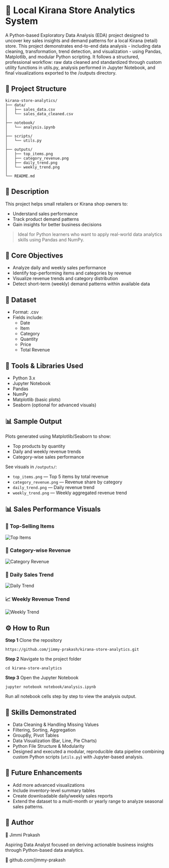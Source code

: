 # 🛒 Local Kirana Store Analytics System

A Python-based Exploratory Data Analysis (EDA) project designed to uncover key sales insights and demand patterns for a local Kirana (retail) store.
This project demonstrates end-to-end data analysis - including data cleaning, transformation, trend detection, and visualization - using Pandas, Matplotlib, and modular Python scripting.
It follows a structured, professional workflow: raw data cleaned and standardized through custom utility functions in utils.py, analysis performed in Jupyter Notebook, and final visualizations exported to the /outputs directory.

## 📁 Project Structure 

```
kirana-store-analytics/
├── data/
│   ├── sales_data.csv              
│   └── sales_data_cleaned.csv      
│
├── notebook/
│   └── analysis.ipynb              
│
├── scripts/
│   └── utils.py                    
│
├── outputs/
│   ├── top_items.png               
│   ├── category_revenue.png        
│   ├── daily_trend.png             
│   └── weekly_trend.png            
│
└── README.md                      
```

## 📝 Description
This project helps small retailers or Kirana shop owners to:
- Understand sales performance
- Track product demand patterns
- Gain insights for better business decisions
> Ideal for Python learners who want to apply real-world data analytics skills using Pandas and NumPy.

## 🎯 Core Objectives
- Analyze daily and weekly sales performance
- Identify top-performing items and categories by revenue
- Visualize revenue trends and category distribution
- Detect short-term (weekly) demand patterns within available data

## 📁 Dataset
- Format: .csv
- Fields include:
   - Date
   - Item
   - Category
   - Quantity 
   - Price
   - Total Revenue

## 🧰 Tools & Libraries Used
- Python 3.x
- Jupyter Notebook
- Pandas
- NumPy
- Matplotlib (basic plots)
- Seaborn (optional for advanced visuals)

## 📊 Sample Output
Plots generated using Matplotlib/Seaborn to show:
- Top products by quantity  
- Daily and weekly revenue trends  
- Category-wise sales performance  

See visuals in `/outputs/`:  
- `top_items.png` — Top 5 items by total revenue  
- `category_revenue.png` — Revenue share by category  
- `daily_trend.png` — Daily revenue trend  
- `weekly_trend.png` — Weekly aggregated revenue trend

## 📊 Sales Performance Visuals

### 🛒 Top-Selling Items
![Top Items](outputs/top_items.png)

### 🧺 Category-wise Revenue
![Category Revenue](outputs/category_revenue.png)

### 📅 Daily Sales Trend
![Daily Trend](outputs/daily_trend.png)

### 📈 Weekly Revenue Trend
![Weekly Trend](outputs/weekly_trend.png)

## ⚙️ How to Run
**Step 1** Clone the repository
  
    https://github.com/jimmy-prakash/kirana-store-analytics.git

**Step 2** Navigate to the project folder

    cd kirana-store-analytics

**Step 3** Open the Jupyter Notebook
  
    jupyter notebook notebook/analysis.ipynb

Run all notebook cells step by step to view the analysis output.

## 🧠 Skills Demonstrated
- Data Cleaning & Handling Missing Values  
- Filtering, Sorting, Aggregation  
- GroupBy, Pivot Tables  
- Data Visualization (Bar, Line, Pie Charts)  
- Python File Structure & Modularity  
- Designed and executed a modular, reproducible data pipeline combining custom Python scripts (`utils.py`) with Jupyter-based analysis.

## 🚀 Future Enhancements
- Add more advanced visualizations
- Include inventory-level summary tables
- Create downloadable daily/weekly sales reports
- Extend the dataset to a multi-month or yearly range to analyze seasonal sales patterns.

## 🧾 Author

👤 Jimmi Prakash

Aspiring Data Analyst focused on deriving actionable business insights through Python-based data analytics.

🔗 github.com/jimmy-prakash




